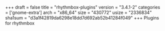 +++
draft = false
title = "rhythmbox-plugins"
version = "3.4.1-2"
categories = ['gnome-extra']
arch = "x86_64"
size = "430772"
usize = "2336834"
sha1sum = "d3a1f42819da6298e18dd7d692ab52b41284f049"
+++
Plugins for rhythmbox